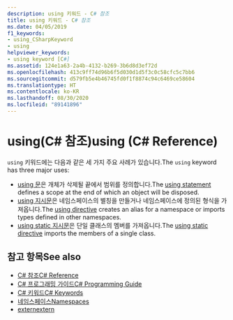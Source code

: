 ```yaml
---
description: using 키워드 - C# 참조
title: using 키워드 - C# 참조
ms.date: 04/05/2019
f1_keywords:
- using_CSharpKeyword
- using
helpviewer_keywords:
- using keyword [C#]
ms.assetid: 124e1a63-2a4b-4132-b269-3b6d8d3ef72d
ms.openlocfilehash: 413c9ff74d96b6f5d030d1d5f3c0c58cfc5c7bb6
ms.sourcegitcommit: d579fb5e4b46745fd0f1f8874c94c6469ce58604
ms.translationtype: HT
ms.contentlocale: ko-KR
ms.lasthandoff: 08/30/2020
ms.locfileid: "89141896"
---
```

# <a name="using-c-reference"></a><span data-ttu-id="d0be3-103">using(C# 참조)</span><span class="sxs-lookup"><span data-stu-id="d0be3-103">using (C# Reference)</span></span>

<span data-ttu-id="d0be3-104">`using` 키워드에는 다음과 같은 세 가지 주요 사례가 있습니다.</span><span class="sxs-lookup"><span data-stu-id="d0be3-104">The `using` keyword has three major uses:</span></span>

- <span data-ttu-id="d0be3-105">[using 문](using-statement.md)은 개체가 삭제될 끝에서 범위를 정의합니다.</span><span class="sxs-lookup"><span data-stu-id="d0be3-105">The [using statement](using-statement.md) defines a scope at the end of which an object will be disposed.</span></span>
- <span data-ttu-id="d0be3-106">[using 지시문](using-directive.md)은 네임스페이스의 별칭을 만들거나 네임스페이스에 정의된 형식을 가져옵니다.</span><span class="sxs-lookup"><span data-stu-id="d0be3-106">The [using directive](using-directive.md) creates an alias for a namespace or imports types defined in other namespaces.</span></span>
- <span data-ttu-id="d0be3-107">[using static 지시문](using-static.md)은 단일 클래스의 멤버를 가져옵니다.</span><span class="sxs-lookup"><span data-stu-id="d0be3-107">The [using static directive](using-static.md) imports the members of a single class.</span></span>

## <a name="see-also"></a><span data-ttu-id="d0be3-108">참고 항목</span><span class="sxs-lookup"><span data-stu-id="d0be3-108">See also</span></span>

- [<span data-ttu-id="d0be3-109">C# 참조</span><span class="sxs-lookup"><span data-stu-id="d0be3-109">C# Reference</span></span>](../index.md)
- [<span data-ttu-id="d0be3-110">C# 프로그래밍 가이드</span><span class="sxs-lookup"><span data-stu-id="d0be3-110">C# Programming Guide</span></span>](../../programming-guide/index.md)
- [<span data-ttu-id="d0be3-111">C# 키워드</span><span class="sxs-lookup"><span data-stu-id="d0be3-111">C# Keywords</span></span>](index.md)
- [<span data-ttu-id="d0be3-112">네임스페이스</span><span class="sxs-lookup"><span data-stu-id="d0be3-112">Namespaces</span></span>](../../programming-guide/namespaces/index.md)
- [<span data-ttu-id="d0be3-113">extern</span><span class="sxs-lookup"><span data-stu-id="d0be3-113">extern</span></span>](extern.md)
